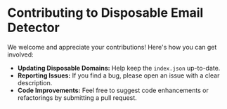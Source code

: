 # Contributing to Disposable Email Detector

We welcome and appreciate your contributions! Here's how you can get involved:

* **Updating Disposable Domains:** Help keep the `index.json` up-to-date.
* **Reporting Issues:** If you find a bug, please open an issue with a clear description.
* **Code Improvements:**  Feel free to suggest code enhancements or refactorings by submitting a pull request.

